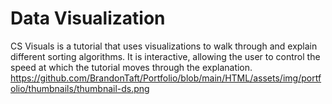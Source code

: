 # Data Visualization
CS Visuals is a tutorial that uses visualizations to walk through and explain different sorting algorithms.
 It is interactive, allowing the user to control the speed at which the tutorial moves through the explanation.
https://github.com/BrandonTaft/Portfolio/blob/main/HTML/assets/img/portfolio/thumbnails/thumbnail-ds.png
